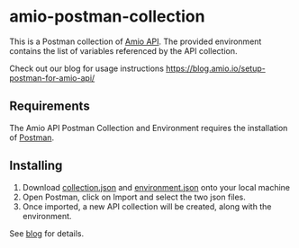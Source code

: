 # amio-postman-collection
This is a Postman collection of [Amio API](https://docs.amio.io/docs/amio-introduction).  The provided environment contains the list of variables referenced by the API collection.

Check out our blog for usage instructions
https://blog.amio.io/setup-postman-for-amio-api/

## Requirements

The Amio API Postman Collection and Environment requires the installation of [Postman](https://www.getpostman.com/).

## Installing

1) Download [collection.json](https://github.com/amio-io/amio-postman-collection/blob/master/collection.json) and [environment.json](https://github.com/amio-io/amio-postman-collection/blob/master/environment.json) onto your local machine
2) Open Postman, click on Import and select the two json files.
3) Once imported, a new API collection will be created, along with the environment.

See [blog](https://blog.amio.io/setup-postman-for-amio-api/) for details.
